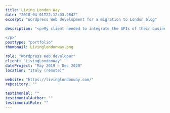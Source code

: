 ```yaml
---
title: Living London Way
date: "2018-04-01T22:12:03.284Z"
excerpt: "Wordpress Web development for a migration to London blog"

description: "<p>My client needed to integrate the APIs of their business partners, EURooms and EasyRoomLet, to provide in his website the residences available, It wasn’t as easy as just calling the API points and called it a day, because he needed to storage the rooms on his database for adding custom content, internal notes and statistics. Besides that, he wanted to revamp his site install a new theme to upgrade the business image, and add new ways to monetize the site like the London job search tool. </p><p> Both APIs while easy to get into, had radically different schemas and content, I created a cronjob and one by one filter and format the info of the APIs and integrate it with the website, after I finished the cronjob recognized which properties were already saved and restored them, recognized the images from each property and uploaded them if there were more, maintaining the data on our end as well. </p><p> Although Brexit took a toll on the business, the blog had modest growth, around 10% in a matter of weeks, and reduced the average page loading speed by 50% (9s to 4.5s).</p>

</p>"
posttype: "portfolio"
thumbnail: Livinglondonway.png

role: "Wordpress Web developer"
client: "LivingLondonWay"
dateProject: "May 2019 – Dec 2020"
location: "Italy (remote)"

website: "https://livinglondonway.com/"
repository: ""

testimonial: ""
testimonialAuthor: ""
testimonialRole: ""
---
```

